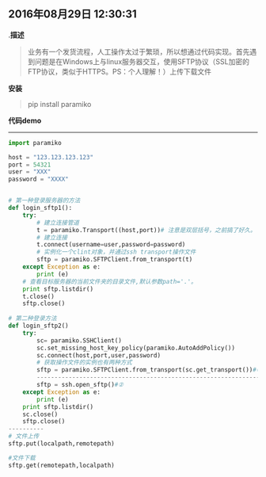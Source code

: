 2016年08月29日 12:30:31
---
.**描述**
> 业务有一个发货流程，人工操作太过于繁琐，所以想通过代码实现。首先遇到问题是在Windows上与linux服务器交互，使用SFTP协议（SSL加密的FTP协议，类似于HTTPS。PS：个人理解！）上传下载文件


**安装**

> pip install paramiko            



**代码demo**                                

----------

```python
import paramiko

host = "123.123.123.123"
port = 54321
user = "XXX"
password = "XXXX"


# 第一种登录服务器的方法
def login_sftp1():
	try:
		# 建立连接管道
		t = paramiko.Transport((host,port))# 注意是双层括号，之前搞了好久。
		# 建立连接
		t.connect(username=user,password=password)
		# 实例化一个clint对象，并通过ssh transport操作文件
		sftp = paramiko.SFTPClient.from_transport(t)
	except Exception as e:
		print (e)
    # 查看目标服务器的当前文件夹的目录文件,默认参数path='.'。
	print sftp.listdir()
	t.close()
	sftp.close()
	
# 第二种登录方法
def login_sftp2()
	try:
		sc= paramiko.SSHClient()
		sc.set_missing_host_key_policy(paramiko.AutoAddPolicy())
		sc.connect(host,port,user,password)
		# 获取操作文件的实例也有两种方式 
		sftp = paramiko.SFTPClient.from_transport(sc.get_transport())#①
		-------------------------------------------------------------------
		sftp = ssh.open_sftp()#②
	except Exception as e:
		print (e)
	print sftp.listdir()
	sc.close()
	sftp.close()
----------
# 文件上传
sftp.put(localpath,remotepath)

#文件下载
sftp.get(remotepath,localpath)
```


